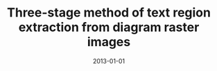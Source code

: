 ---
# Documentation: https://wowchemy.com/docs/managing-content/

title: Three-stage method of text region extraction from diagram raster images
subtitle: ''
summary: ''
authors:
- sas
- Andrzej Żołnierek
tags: []
categories: []
date: '2013-01-01'
lastmod: 2022-10-07T05:46:09Z
featured: false
draft: false

# Featured image
# To use, add an image named `featured.jpg/png` to your page's folder.
# Focal points: Smart, Center, TopLeft, Top, TopRight, Left, Right, BottomLeft, Bottom, BottomRight.
image:
  caption: ''
  focal_point: ''
  preview_only: false

# Projects (optional).
#   Associate this post with one or more of your projects.
#   Simply enter your project's folder or file name without extension.
#   E.g. `projects = ["internal-project"]` references `content/project/deep-learning/index.md`.
#   Otherwise, set `projects = []`.
projects: []
publishDate: '2022-10-07T05:46:08.693459Z'
publication_types:
- '1'
abstract: ''
publication: '*Proceedings of the 8th International Conference on Computer Recognition
  Systems : CORES 2013*'
doi: 10.1007/978-3-319-00969-8_52
---
